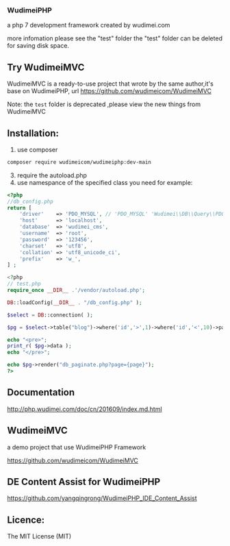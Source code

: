 ### WudimeiPHP
a php 7 development framework created by wudimei.com

more infomation please see the "test" folder
the "test" folder can be deleted for saving disk space.
## Try WudimeiMVC
WudimeiMVC is a ready-to-use project that wrote by the same author,it's base on WudimeiPHP, url https://github.com/wudimeicom/WudimeiMVC

Note: the `test` folder is deprecated ,please view the new things from WudimeiMVC

## Installation:

1. use composer
```bash
composer require wudimeicom/wudimeiphp:dev-main
```
3. require the autoload.php
3. use namespance of the specified class you need
for example:

```php
<?php
//db_config.php
return [
    'driver'    => 'PDO_MYSQL', // 'PDO_MYSQL' 'Wudimei\\DB\\Query\\PDO_MYSQL' 'your\\driver\\className'
    'host'      => 'localhost',
    'database'  => 'wudimei_cms',
    'username'  => 'root',
    'password'  => '123456',
    'charset'   => 'utf8',
    'collation' => 'utf8_unicode_ci',
    'prefix'    => 'w_',
] ;

<?php
// test.php
require_once __DIR__ .'/vendor/autoload.php';

DB::loadConfig(__DIR__ . "/db_config.php" );

$select = DB::connection( );

$pg = $select->table("blog")->where('id','>',1)->where('id','<',10)->paginate(2);

echo "<pre>";
print_r( $pg->data );
echo "</pre>";

echo $pg->render("db_paginate.php?page={page}");
?>
```

## Documentation
http://php.wudimei.com/doc/cn/201609/index.md.html

## WudimeiMVC

a demo project that use WudimeiPHP Framework

https://github.com/wudimeicom/WudimeiMVC

## DE Content Assist for WudimeiPHP
https://github.com/yangqingrong/WudimeiPHP_IDE_Content_Assist


## Licence:

The MIT License (MIT)


